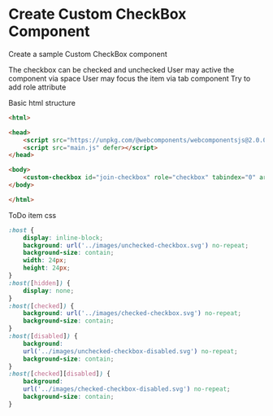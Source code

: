 # Create Custom CheckBox Component

Create a sample Custom CheckBox component

The checkbox can be checked and unchecked
User may active the component via space 
User may focus the item via tab component
Try to add role attribute

Basic html structure

```html
<html>

<head>
    <script src="https://unpkg.com/@webcomponents/webcomponentsjs@2.0.0/webcomponents-loader.js"></script>
    <script src="main.js" defer></script>
</head>

<body>
    <custom-checkbox id="join-checkbox" role="checkbox" tabindex="0" aria-labelledby="howto-label-generated-0"></custom-checkbox>
</body>

</html>
```

ToDo item css

```css
:host {
    display: inline-block;
    background: url('../images/unchecked-checkbox.svg') no-repeat;
    background-size: contain;
    width: 24px;
    height: 24px;
}
:host([hidden]) {
    display: none;
}
:host([checked]) {
    background: url('../images/checked-checkbox.svg') no-repeat;
    background-size: contain;
}
:host([disabled]) {
    background:
    url('../images/unchecked-checkbox-disabled.svg') no-repeat;
    background-size: contain;
}
:host([checked][disabled]) {
    background:
    url('../images/checked-checkbox-disabled.svg') no-repeat;
    background-size: contain;
}
```
